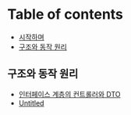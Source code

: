 # Table of contents

* [시작하며](README.md)
* [구조와 동작 원리](structure-and-principle-of-operation.md)

## 구조와 동작 원리

* [인터페이스 계층의 컨트롤러와 DTO](undefined/dto.md)
* [Untitled](undefined/untitled.md)

